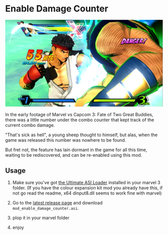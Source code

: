 # Enable Damage Counter

![screenshot of ultimate marvel vs capcom 3 with a damage counter below the combo counter](./img/img00.png)

In the early footage of Marvel vs Capcom 3: Fate of Two Great Buddies, there was a little number under the combo counter that kept track of the current combo damage.

"That's sick as hell", a young sheep thought to himself, but alas, when the game was released this number was nowhere to be found.

But fret not, the feature has lain dormant in the game for all this time, waiting to be rediscovered, and can be re-enabled using this mod.

## Usage

1. Make sure you've got [the Ultimate ASI Loader](https://github.com/ThirteenAG/Ultimate-ASI-Loader/) installed in your marvel 3 folder. (If you have the colour expansion kit mod you already have this, if not go read the readme, x64 dinput8.dll seems to work fine with marvel)

2. Go to the [latest release page](https://github.com/4423Q/mod_umvc3/releases/latest) and download `mod_enable_damage_counter.asi`.

3. plop it in your marvel folder

4. enjoy

